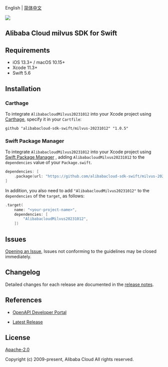 English | [简体中文](README-CN.md)

![](https://aliyunsdk-pages.alicdn.com/icons/AlibabaCloud.svg)

## Alibaba Cloud milvus SDK for Swift

## Requirements

- iOS 13.3+ / macOS 10.15+
- Xcode 11.3+
- Swift 5.6

## Installation

### Carthage

To integrate `AlibabacloudMilvus20231012` into your Xcode project using [Carthage](https://github.com/Carthage/Carthage), specify it in your `Cartfile`:

```ogdl
github "alibabacloud-sdk-swift/milvus-20231012" "1.0.5"
```

### Swift Package Manager

To integrate `AlibabacloudMilvus20231012` into your Xcode project using [Swift Package Manager](https://swift.org/package-manager/) , adding `AlibabacloudMilvus20231012` to the `dependencies` value of your `Package.swift`.

```swift
dependencies: [
    .package(url: "https://github.com/alibabacloud-sdk-swift/milvus-20231012.git", from: "1.0.5")
]
```

In addition, you also need to add `"AlibabacloudMilvus20231012"` to the `dependencies` of the `target`, as follows:

```swift
.target(
    name: "<your-project-name>",
    dependencies: [
        "AlibabacloudMilvus20231012",
    ])
```

## Issues

[Opening an Issue](https://github.com/alibabacloud-sdk-swift/milvus-20231012/issues/new), Issues not conforming to the guidelines may be closed immediately.

## Changelog

Detailed changes for each release are documented in the [release notes](./ChangeLog.txt).

## References

* [OpenAPI Developer Portal](https://next.api.alibabacloud.com/home)
- [Latest Release](https://github.com/alibabacloud-sdk-swift/milvus-20231012)

## License

[Apache-2.0](http://www.apache.org/licenses/LICENSE-2.0)

Copyright (c) 2009-present, Alibaba Cloud All rights reserved.

